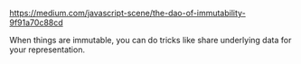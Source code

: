 https://medium.com/javascript-scene/the-dao-of-immutability-9f91a70c88cd

When things are immutable, you can do tricks like share underlying data for your representation. 

